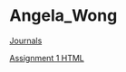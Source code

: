 # Angela_Wong

[Journals](https://github.com/bcb420-2021/Angela_Wong/wiki)

[Assignment 1 HTML](https://github.com/bcb420-2021/Angela_Wong/blob/main/Assignment1.html)
